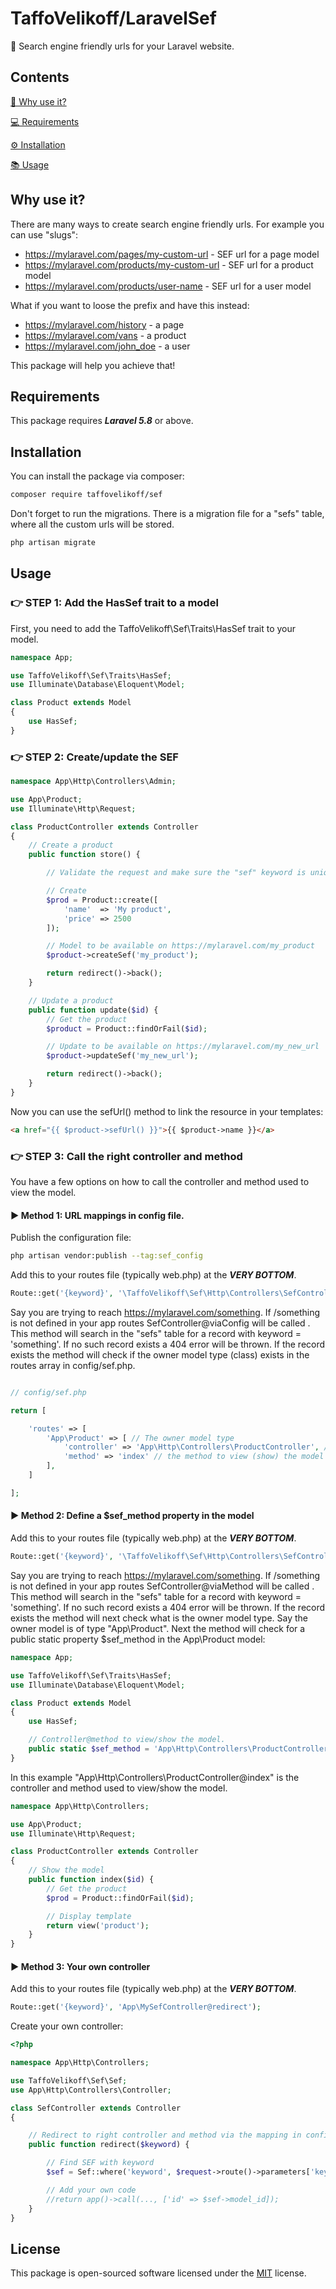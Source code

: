 # TaffoVelikoff/LaravelSef
🔗 Search engine friendly urls for your Laravel website.

## Contents
[🤔  Why use it?](https://github.com/TaffoVelikoff/laravel-sef#why-use-it)

[💻 Requirements](https://github.com/TaffoVelikoff/laravel-sef#usage)

[⚙️ Installation](https://github.com/TaffoVelikoff/laravel-sef#installation)

[📚 Usage](https://github.com/TaffoVelikoff/laravel-sef#usage)

## Why use it?
There are many ways to create search engine friendly urls. For example you can use "slugs":

- https://mylaravel.com/pages/my-custom-url - SEF url for a page model
- https://mylaravel.com/products/my-custom-url - SEF url for a product model
- https://mylaravel.com/products/user-name - SEF url for a user model


What if you want to loose the prefix and have this instead:

- https://mylaravel.com/history - a page
- https://mylaravel.com/vans - a product
- https://mylaravel.com/john_doe - a user

This package will help you achieve that!

## Requirements

This package requires ***Laravel 5.8*** or above.

## Installation

You can install the package via composer:

```bash
composer require taffovelikoff/sef
```

Don't forget to run the migrations. There is a migration file for a "sefs" table, where all the custom urls will be stored.

```bash
php artisan migrate
```

## Usage

### 👉 STEP 1: Add the HasSef trait to a model
First, you need to add the TaffoVelikoff\Sef\Traits\HasSef trait to your model.

```php
namespace App;

use TaffoVelikoff\Sef\Traits\HasSef;
use Illuminate\Database\Eloquent\Model;

class Product extends Model
{
    use HasSef;
}
```

### 👉 STEP 2: Create/update the SEF

```php
namespace App\Http\Controllers\Admin;

use App\Product;
use Illuminate\Http\Request;

class ProductController extends Controller
{
    // Create a product
    public function store() {

        // Validate the request and make sure the "sef" keyword is unique.

        // Create
        $prod = Product::create([
            'name'  => 'My product',
            'price' => 2500
        ]);

        // Model to be available on https://mylaravel.com/my_product
        $product->createSef('my_product');

        return redirect()->back();
    }

    // Update a product
    public function update($id) {
        // Get the product
        $product = Product::findOrFail($id);

        // Update to be available on https://mylaravel.com/my_new_url
        $product->updateSef('my_new_url');

        return redirect()->back();
    }
}

```

Now you can use the sefUrl() method to link the resource in your templates:

```html
<a href="{{ $product->sefUrl() }}">{{ $product->name }}</a>
```

### 👉 STEP 3: Call the right controller and method
You have a few options on how to call the controller and method used to view the model.

#### ▶️ Method 1: URL mappings in config file.
Publish the configuration file:

```bash
php artisan vendor:publish --tag:sef_config
```

Add this to your routes file (typically web.php) at the ***VERY BOTTOM***.

```php
Route::get('{keyword}', '\TaffoVelikoff\Sef\Http\Controllers\SefController@viaConfig');
```

Say you are trying to reach https://mylaravel.com/something. If /something is not defined in your app routes SefController@viaConfig will be called
.
This method will search in the "sefs" table for a record with keyword = 'something'. If no such record exists a 404 error will be thrown.
If the record exists the method will check if the owner model type (class) exists in the routes array in config/sef.php.

```php

// config/sef.php

return [

    'routes' => [
        'App\Product' => [ // The owner model type
            'controller' => 'App\Http\Controllers\ProductController', // controller, that handles the request
            'method' => 'index' // the method to view (show) the model
        ],
    ]

];
```

#### ▶️ Method 2: Define a $sef_method property in the model
Add this to your routes file (typically web.php) at the ***VERY BOTTOM***.

```php
Route::get('{keyword}', '\TaffoVelikoff\Sef\Http\Controllers\SefController@viaMethod');
```

Say you are trying to reach https://mylaravel.com/something. If /something is not defined in your app routes SefController@viaMethod will be called
.
This method will search in the "sefs" table for a record with keyword = 'something'. If no such record exists a 404 error will be thrown.
If the record exists the method will next check what is the owner model type. Say the owner model is of type "App\Product". Next the method will check for a public static property $sef_method in the App\Product model:

```php
namespace App;

use TaffoVelikoff\Sef\Traits\HasSef;
use Illuminate\Database\Eloquent\Model;

class Product extends Model
{
    use HasSef;

    // Controller@method to view/show the model.
    public static $sef_method = 'App\Http\Controllers\ProductController@index';
}

```

In this example "App\Http\Controllers\ProductController@index" is the controller and method used to view/show the model.

```php
namespace App\Http\Controllers;

use App\Product;
use Illuminate\Http\Request;

class ProductController extends Controller
{
    // Show the model
    public function index($id) {
        // Get the product
        $prod = Product::findOrFail($id);

        // Display template
        return view('product');
    }
}

```

#### ▶️ Method 3: Your own controller
Add this to your routes file (typically web.php) at the ***VERY BOTTOM***.

```php
Route::get('{keyword}', 'App\MySefController@redirect');
```

Create your own controller:

```php
<?php

namespace App\Http\Controllers;

use TaffoVelikoff\Sef\Sef;
use App\Http\Controllers\Controller;

class SefController extends Controller
{

    // Redirect to right controller and method via the mapping in config
    public function redirect($keyword) {

        // Find SEF with keyword
        $sef = Sef::where('keyword', $request->route()->parameters['keyword'])->first();

        // Add your own code
        //return app()->call(..., ['id' => $sef->model_id]);
    }
}
```

## License
This package is open-sourced software licensed under the [MIT](https://choosealicense.com/licenses/mit/) license.